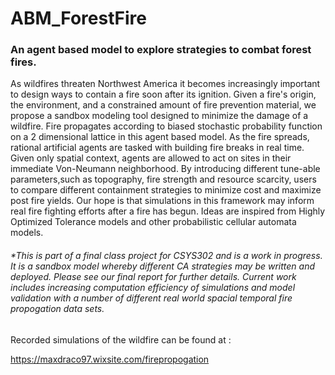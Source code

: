 # ABM_ForestFire
### An agent based model to explore strategies to combat forest fires.

  As wildfires threaten Northwest America it becomes increasingly important to design ways to contain a fire soon after its ignition. Given a fire's origin, the environment, and a constrained amount of fire prevention material, we propose a sandbox modeling tool designed to minimize the damage of a wildfire. Fire propagates according to biased stochastic probability function on a 2 dimensional lattice in this agent based model. As the fire spreads, rational artificial agents are tasked with building fire breaks in real time. Given only spatial context, agents are allowed to act on sites in their immediate Von-Neumann neighborhood. By introducing different tune-able parameters,such as topography, fire strength and resource scarcity, users to compare different containment strategies to minimize cost and maximize post fire yields. Our hope is that simulations in this framework may inform real fire fighting efforts after a fire has begun. Ideas are inspired from Highly Optimized Tolerance models and other probabilistic cellular automata models.

###### *This is part of a final class project for CSYS302 and is a work in progress. It is a sandbox model whereby different CA strategies may be written and deployed. Please see our final report for further details. Current work includes increasing computation efficiency of simulations and model validation with a number of different real world spacial temporal fire propogation data sets. 

Recorded simulations of the wildfire can be found at : 

https://maxdraco97.wixsite.com/firepropogation


